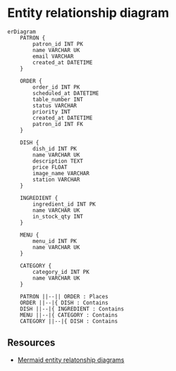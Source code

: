 # Entity relationship diagram

```mermaid
erDiagram
    PATRON {
        patron_id INT PK
        name VARCHAR UK
        email VARCHAR
        created_at DATETIME
    }

    ORDER {
        order_id INT PK
        scheduled_at DATETIME
        table_number INT
        status VARCHAR
        priority INT
        created_at DATETIME
        patron_id INT FK
    }

    DISH {
        dish_id INT PK
        name VARCHAR UK
        description TEXT
        price FLOAT
        image_name VARCHAR
        station VARCHAR
    }

    INGREDIENT {
        ingredient_id INT PK
        name VARCHAR UK
        in_stock_qty INT
    }

    MENU {
        menu_id INT PK
        name VARCHAR UK
    }

    CATEGORY {
        category_id INT PK
        name VARCHAR UK
    }

    PATRON ||--|| ORDER : Places
    ORDER ||--|{ DISH : Contains
    DISH ||--|{ INGREDIENT : Contains
    MENU ||--|{ CATEGORY : Contains
    CATEGORY ||--|{ DISH : Contains

```

## Resources

- [Mermaid entity relatonship diagrams](https://mermaid.js.org/syntax/entityRelationshipDiagram.html)
